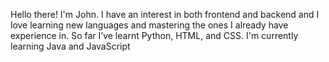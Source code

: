 Hello there!
I'm John.
I have an interest in both frontend and backend and I love learning new languages and mastering the ones I already have experience in.
So far I’ve learnt Python, HTML, and CSS.
I'm currently learning Java and JavaScript


<!--
**TheKodingGuy/TheKodingGuy** is a ✨ _special_ ✨ repository because its `README.md` (this file) appears on your GitHub profile.

Here are some ideas to get you started:

- 🔭 I’m currently working on ...
- 🌱 I’m currently learning ...
- 👯 I’m looking to collaborate on ...
- 🤔 I’m looking for help with ...
- 💬 Ask me about ...
- 📫 How to reach me: ...
- 😄 Pronouns: ...
- ⚡ Fun fact: ...
-->
